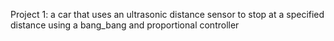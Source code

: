 Project 1: a car that uses an ultrasonic distance sensor to stop at a specified distance using a bang_bang and proportional controller
